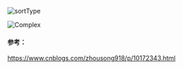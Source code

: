 

![sortType](C:\Users\Administrator\Pictures\note\algorithem\sortType.png)

![Complex](C:\Users\Administrator\Pictures\note\algorithem\Complex.png)





#### 参考：

https://www.cnblogs.com/zhousong918/p/10172343.html

